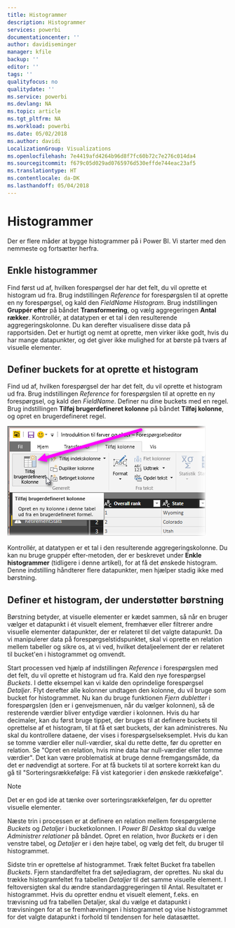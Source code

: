 ```yaml
---
title: Histogrammer
description: Histogrammer
services: powerbi
documentationcenter: ''
author: davidiseminger
manager: kfile
backup: ''
editor: ''
tags: ''
qualityfocus: no
qualitydate: ''
ms.service: powerbi
ms.devlang: NA
ms.topic: article
ms.tgt_pltfrm: NA
ms.workload: powerbi
ms.date: 05/02/2018
ms.author: davidi
LocalizationGroup: Visualizations
ms.openlocfilehash: 7e4419afd4264b96d8f7fc60b72c7e276c014da4
ms.sourcegitcommit: f679c05d029ad0765976d530effde744eac23af5
ms.translationtype: HT
ms.contentlocale: da-DK
ms.lasthandoff: 05/04/2018
---
```

# <a name="histograms"></a>Histogrammer
Der er flere måder at bygge histogrammer på i Power BI. Vi starter med den nemmeste og fortsætter herfra.

## <a name="simple-histograms"></a>Enkle histogrammer
Find først ud af, hvilken forespørgsel der har det felt, du vil oprette et histogram ud fra.  Brug indstillingen *Reference* for forespørgslen til at oprette en ny forespørgsel, og kald den *FieldName Histogram*. Brug indstillingen **Gruppér efter** på båndet **Transformering**, og vælg aggregeringen **Antal rækker**. Kontrollér, at datatypen er et tal i den resulterende aggregeringskolonne. Du kan derefter visualisere disse data på rapportsiden. Det er hurtigt og nemt at oprette, men virker ikke godt, hvis du har mange datapunkter, og det giver ikke mulighed for at børste på tværs af visuelle elementer.

## <a name="defining-buckets-to-build-a-histogram"></a>Definer buckets for at oprette et histogram
Find ud af, hvilken forespørgsel der har det felt, du vil oprette et histogram ud fra. Brug indstillingen *Reference* for forespørgslen til at oprette en ny forespørgsel, og kald den *FieldName*.  Definer nu dine buckets med en regel. Brug indstillingen **Tilføj brugerdefineret kolonne** på båndet **Tilføj kolonne**, og opret en brugerdefineret regel.

![](media/service-histograms/powerbi-service-histograms_1.png)

Kontrollér, at datatypen er et tal i den resulterende aggregeringskolonne. Du kan nu bruge gruppér efter-metoden, der er beskrevet under **Enkle histogrammer** (tidligere i denne artikel), for at få det ønskede histogram. Denne indstilling håndterer flere datapunkter, men hjælper stadig ikke med børstning.

## <a name="defining-a-histogram-that-supports-brushing"></a>Definer et histogram, der understøtter børstning
Børstning betyder, at visuelle elementer er kædet sammen, så når en bruger vælger et datapunkt i ét visuelt element, fremhæver eller filtrerer andre visuelle elementer datapunkter, der er relateret til det valgte datapunkt.  Da vi manipulerer data på forespørgselstidspunktet, skal vi oprette en relation mellem tabeller og sikre os, at vi ved, hvilket detaljeelement der er relateret til bucket'en i histogrammet og omvendt.

Start processen ved hjælp af indstillingen *Reference* i forespørgslen med det felt, du vil oprette et histogram ud fra.  Kald den nye forespørgsel *Buckets*.  I dette eksempel kan vi kalde den oprindelige forespørgsel *Detaljer*.  Flyt derefter alle kolonner undtagen den kolonne, du vil bruge som bucket for histogrammet.  Nu kan du bruge funktionen *Fjern dubletter* i forespørgslen (den er i genvejsmenuen, når du vælger kolonnen), så de resterende værdier bliver entydige værdier i kolonnen. Hvis du har decimaler, kan du først bruge tippet, der bruges til at definere buckets til oprettelse af et histogram, til at få et sæt buckets, der kan administreres.  Nu skal du kontrollere dataene, der vises i forespørgselseksemplet. Hvis du kan se tomme værdier eller null-værdier, skal du rette dette, før du opretter en relation. Se "Opret en relation, hvis mine data har null-værdier eller tomme værdier". Det kan være problematisk at bruge denne fremgangsmåde, da det er nødvendigt at sortere. For at få buckets til at sortere korrekt kan du gå til "Sorteringsrækkefølge: Få vist kategorier i den ønskede rækkefølge". 

> [!NOTE]
> Det er en god ide at tænke over sorteringsrækkefølgen, før du opretter visuelle elementer.   
> 
> 

Næste trin i processen er at definere en relation mellem forespørgslerne *Buckets* og *Detaljer* i bucketkolonnen.  I *Power BI Desktop* skal du vælge *Administrer relationer* på båndet.  Opret en relation, hvor *Buckets* er i den venstre tabel, og *Detaljer* er i den højre tabel, og vælg det felt, du bruger til histogrammet. 

Sidste trin er oprettelse af histogrammet. Træk feltet Bucket fra tabellen *Buckets*. Fjern standardfeltet fra det søjlediagram, der oprettes.  Nu skal du trække histogramfeltet fra tabellen *Detaljer* til det samme visuelle element. I feltoversigten skal du ændre standardaggregeringen til Antal. Resultatet er histogrammet. Hvis du opretter endnu et visuelt element, f.eks. en trævisning ud fra tabellen Detaljer, skal du vælge et datapunkt i trævisningen for at se fremhævningen i histogrammet og vise histogrammet for det valgte datapunkt i forhold til tendensen for hele datasættet.

